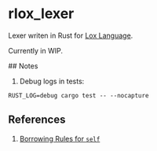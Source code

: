 # rlox_lexer

Lexer writen in Rust for [Lox Language](https://craftinginterpreters.com/).

Currently in WIP.

## Notes

1. Debug logs in tests: 

```shell
RUST_LOG=debug cargo test -- --nocapture
```

## References

1. [Borrowing Rules for `self`](https://users.rust-lang.org/t/borrowing-rules-about-self/69451/2)
